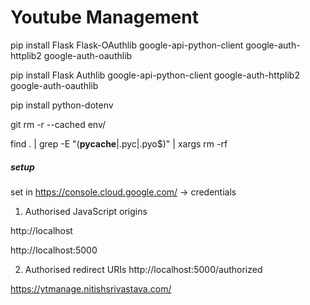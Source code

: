 # Youtube Management

pip install Flask Flask-OAuthlib google-api-python-client google-auth-httplib2 google-auth-oauthlib

pip install Flask Authlib google-api-python-client google-auth-httplib2 google-auth-oauthlib


pip install python-dotenv

git rm -r --cached env/

find . | grep -E "(__pycache__|\.pyc|\.pyo$)" | xargs rm -rf  


##### setup ####
set in https://console.cloud.google.com/ -> credentials

1. Authorised JavaScript origins 

http://localhost

http://localhost:5000



2. Authorised redirect URIs
http://localhost:5000/authorized

https://ytmanage.nitishsrivastava.com/